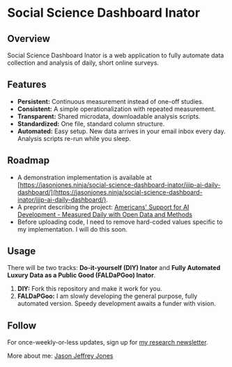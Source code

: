 # Social Science Dashboard Inator

## Overview
Social Science Dashboard Inator is a web application to fully automate data collection and analysis of daily, short online surveys.

## Features
- **Persistent:** Continuous measurement instead of one-off studies.
- **Consistent:** A simple operationalization with repeated measurement.
- **Transparent:** Shared microdata, downloadable analysis scripts.
- **Standardized:** One file, standard column structure.
- **Automated:** Easy setup.  New data arrives in your email inbox every day.  Analysis scripts re-run while you sleep.

## Roadmap
- A demonstration implementation is available at [https://jasonjones.ninja/social-science-dashboard-inator/jjjp-ai-daily-dashboard/](https://jasonjones.ninja/social-science-dashboard-inator/jjjp-ai-daily-dashboard/).
- A preprint describing the project: [Americans' Support for AI Development - Measured Daily with Open Data and Methods](https://arxiv.org/pdf/2412.05163)
- Before uploading code, I need to remove hard-coded values specific to my implementation.  I will do this soon.

## Usage
There will be two tracks: **Do-it-yourself (DIY) Inator** and **Fully Automated Luxury Data as a Public Good (FALDaPGoo) Inator**.
1. **DIY:** Fork this repository and make it work for you. 
2. **FALDaPGoo:** I am slowly developing the general purpose, fully automated version.  Speedy development awaits a funder with vision.

## Follow
For once-weekly-or-less updates, sign up for [my research newsletter](https://jasonjeffreyjones.substack.com/).

More about me: [Jason Jeffrey Jones](https://jasonjones.ninja/)